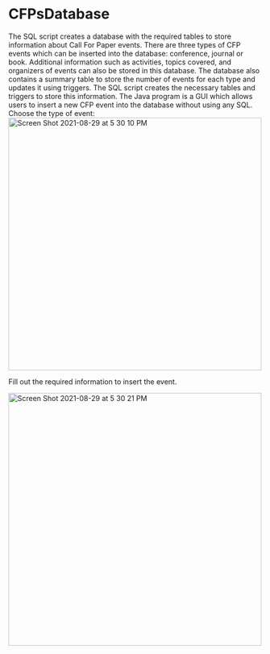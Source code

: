 # CFPsDatabase
The SQL script creates a database with the required tables to store information about Call For Paper events. There are three types of CFP events which can be inserted into the database: conference, journal or book. Additional information such as activities, topics covered, and organizers of events can also be stored in this database. The database also contains a summary table to store the number of events for each type and updates it using triggers. The SQL script creates the necessary tables and triggers to store this information.
The Java program is a GUI which allows users to insert a new CFP event into the database without using any SQL. 
Choose the type of event:
<img width="502" alt="Screen Shot 2021-08-29 at 5 30 10 PM" src="https://user-images.githubusercontent.com/89328691/131267898-f0a963c1-a840-4932-a1bc-d90444384db5.png">

Fill out the required information to insert the event. 

<img width="502" alt="Screen Shot 2021-08-29 at 5 30 21 PM" src="https://user-images.githubusercontent.com/89328691/131267902-38b539ac-2915-421a-b85f-1aa0d4d842cf.png">

